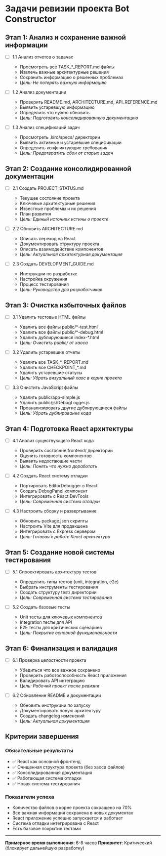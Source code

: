 # Задачи ревизии проекта Bot Constructor

## Этап 1: Анализ и сохранение важной информации

- [ ] 1.1 Анализ отчетов о задачах
  - Просмотреть все TASK_*_REPORT.md файлы
  - Извлечь важные архитектурные решения
  - Сохранить информацию о решенных проблемах
  - _Цель: Не потерять важную информацию_

- [ ] 1.2 Анализ документации
  - Проверить README.md, ARCHITECTURE.md, API_REFERENCE.md
  - Выявить устаревшую информацию
  - Определить что нужно обновить
  - _Цель: Подготовить консолидированную документацию_

- [ ] 1.3 Анализ спецификаций задач
  - Просмотреть .kiro/specs/ директории
  - Выявить активные и устаревшие спецификации
  - Определить конфликтующие требования
  - _Цель: Предотвратить сбои от старых задач_

## Этап 2: Создание консолидированной документации

- [ ] 2.1 Создать PROJECT_STATUS.md
  - Текущее состояние проекта
  - Ключевые архитектурные решения
  - Известные проблемы и их решения
  - План развития
  - _Цель: Единый источник истины о проекте_

- [ ] 2.2 Обновить ARCHITECTURE.md
  - Описать переход на React
  - Документировать структуру проекта
  - Описать взаимодействие компонентов
  - _Цель: Актуальная архитектурная документация_

- [ ] 2.3 Создать DEVELOPMENT_GUIDE.md
  - Инструкции по разработке
  - Настройка окружения
  - Процесс тестирования
  - _Цель: Руководство для разработчиков_

## Этап 3: Очистка избыточных файлов

- [ ] 3.1 Удалить тестовые HTML файлы
  - Удалить все файлы public/*-test.html
  - Удалить все файлы public/*-debug.html
  - Удалить дублирующиеся index-*.html
  - _Цель: Очистить public/ от хаоса_

- [ ] 3.2 Удалить устаревшие отчеты
  - Удалить все TASK_*_REPORT.md
  - Удалить все CHECKPOINT_*.md
  - Удалить устаревшие статусы
  - _Цель: Убрать визуальный хаос в корне проекта_

- [ ] 3.3 Очистить JavaScript файлы
  - Удалить public/app-simple.js
  - Удалить public/js/DebugLogger.js
  - Проанализировать другие дублирующиеся файлы
  - _Цель: Убрать дублирование кода_

## Этап 4: Подготовка React архитектуры

- [ ] 4.1 Анализ существующего React кода
  - Проверить состояние frontend/ директории
  - Оценить готовность компонентов
  - Выявить недостающие части
  - _Цель: Понять что нужно доработать_

- [ ] 4.2 Создать React систему отладки
  - Портировать EditorDebugger в React
  - Создать DebugPanel компонент
  - Интегрировать с React DevTools
  - _Цель: Современная система отладки_

- [ ] 4.3 Настроить сборку и развертывание
  - Обновить package.json скрипты
  - Настроить Vite для продакшена
  - Интегрировать с Express сервером
  - _Цель: Готовая к работе React архитектура_

## Этап 5: Создание новой системы тестирования

- [ ] 5.1 Спроектировать архитектуру тестов
  - Определить типы тестов (unit, integration, e2e)
  - Выбрать инструменты тестирования
  - Создать структуру test/ директории
  - _Цель: Современная система тестирования_

- [ ] 5.2 Создать базовые тесты
  - Unit тесты для ключевых компонентов
  - Integration тесты для API
  - E2E тесты для критических сценариев
  - _Цель: Покрытие основной функциональности_

## Этап 6: Финализация и валидация

- [ ] 6.1 Проверка целостности проекта
  - Убедиться что все важное сохранено
  - Проверить работоспособность React приложения
  - Валидировать API интеграцию
  - _Цель: Рабочий проект после ревизии_

- [ ] 6.2 Обновление README и документации
  - Обновить инструкции по запуску
  - Документировать новую архитектуру
  - Создать changelog изменений
  - _Цель: Актуальная документация_

## Критерии завершения

### Обязательные результаты
- ✅ React как основной фронтенд
- ✅ Очищенная структура проекта (без хаоса файлов)
- ✅ Консолидированная документация
- ✅ Работающая система отладки
- ✅ Новая система тестирования

### Показатели успеха
- Количество файлов в корне проекта сокращено на 70%
- Все важная информация сохранена в новых документах
- React приложение успешно запускается и работает
- Система отладки интегрирована с React
- Есть базовое покрытие тестами

---

**Примерное время выполнения**: 6-8 часов
**Приоритет**: Критический (блокирует дальнейшую разработку)